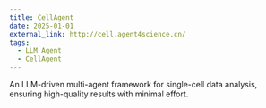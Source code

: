 ```yaml
---
title: CellAgent
date: 2025-01-01
external_link: http://cell.agent4science.cn/
tags:
  - LLM Agent
  - CellAgent
---
```


An LLM-driven multi-agent framework for single-cell data analysis, ensuring high-quality results with minimal effort.

<!--more-->
